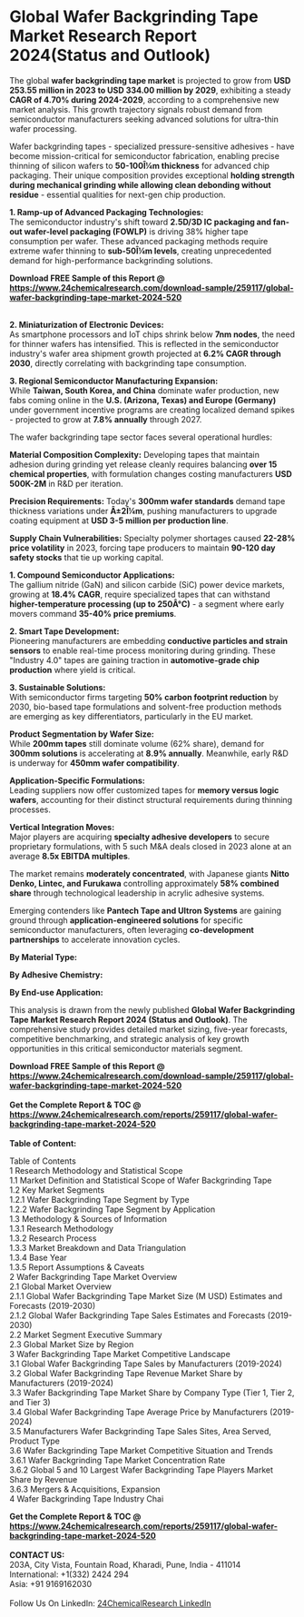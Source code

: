 <h1>Global Wafer Backgrinding Tape Market Research Report 2024(Status and Outlook)</h1><p>The global <strong>wafer backgrinding tape market</strong> is projected to grow from <strong>USD 253.55 million in 2023 to USD 334.00 million by 2029</strong>, exhibiting a steady <strong>CAGR of 4.70% during 2024-2029</strong>, according to a comprehensive new market analysis. This growth trajectory signals robust demand from semiconductor manufacturers seeking advanced solutions for ultra-thin wafer processing.</p><p>Wafer backgrinding tapes - specialized pressure-sensitive adhesives - have become mission-critical for semiconductor fabrication, enabling precise thinning of silicon wafers to <strong>50-100Î¼m thickness</strong> for advanced chip packaging. Their unique composition provides exceptional <strong>holding strength during mechanical grinding while allowing clean debonding without residue</strong> - essential qualities for next-gen chip production.</p><p><strong>1. Ramp-up of Advanced Packaging Technologies:</strong><br>
The semiconductor industry's shift toward <strong>2.5D/3D IC packaging and fan-out wafer-level packaging (FOWLP)</strong> is driving 38% higher tape consumption per wafer. These advanced packaging methods require extreme wafer thinning to <strong>sub-50Î¼m levels</strong>, creating unprecedented demand for high-performance backgrinding solutions.</p><div><b>Download FREE Sample of this Report @ 
            <a href="https://www.24chemicalresearch.com/download-sample/259117/global-wafer-backgrinding-tape-market-2024-520">
            https://www.24chemicalresearch.com/download-sample/259117/global-wafer-backgrinding-tape-market-2024-520</a></b></div><br><p><strong>2. Miniaturization of Electronic Devices:</strong><br>
As smartphone processors and IoT chips shrink below <strong>7nm nodes</strong>, the need for thinner wafers has intensified. This is reflected in the semiconductor industry's wafer area shipment growth projected at <strong>6.2% CAGR through 2030</strong>, directly correlating with backgrinding tape consumption.</p><p><strong>3. Regional Semiconductor Manufacturing Expansion:</strong><br>
While <strong>Taiwan, South Korea, and China</strong> dominate wafer production, new fabs coming online in the <strong>U.S. (Arizona, Texas) and Europe (Germany)</strong> under government incentive programs are creating localized demand spikes - projected to grow at <strong>7.8% annually</strong> through 2027.</p><p>The wafer backgrinding tape sector faces several operational hurdles:</p><p><strong>Material Composition Complexity:</strong> Developing tapes that maintain adhesion during grinding yet release cleanly requires balancing <strong>over 15 chemical properties</strong>, with formulation changes costing manufacturers <strong>USD 500K-2M</strong> in R&amp;D per iteration.</p><p><strong>Precision Requirements:</strong> Today's <strong>300mm wafer standards</strong> demand tape thickness variations under <strong>Â±2Î¼m</strong>, pushing manufacturers to upgrade coating equipment at <strong>USD 3-5 million per production line</strong>.</p><p><strong>Supply Chain Vulnerabilities:</strong> Specialty polymer shortages caused <strong>22-28% price volatility</strong> in 2023, forcing tape producers to maintain <strong>90-120 day safety stocks</strong> that tie up working capital.</p><p><strong>1. Compound Semiconductor Applications:</strong><br>
The gallium nitride (GaN) and silicon carbide (SiC) power device markets, growing at <strong>18.4% CAGR</strong>, require specialized tapes that can withstand <strong>higher-temperature processing (up to 250Â°C)</strong> - a segment where early movers command <strong>35-40% price premiums</strong>.</p><p><strong>2. Smart Tape Development:</strong><br>
Pioneering manufacturers are embedding <strong>conductive particles and strain sensors</strong> to enable real-time process monitoring during grinding. These "Industry 4.0" tapes are gaining traction in <strong>automotive-grade chip production</strong> where yield is critical.</p><p><strong>3. Sustainable Solutions:</strong><br>
With semiconductor firms targeting <strong>50% carbon footprint reduction</strong> by 2030, bio-based tape formulations and solvent-free production methods are emerging as key differentiators, particularly in the EU market.</p><p><strong>Product Segmentation by Wafer Size:</strong><br>
	While <strong>200mm tapes</strong> still dominate volume (62% share), demand for <strong>300mm solutions</strong> is accelerating at <strong>8.9% annually</strong>. Meanwhile, early R&amp;D is underway for <strong>450mm wafer compatibility</strong>.</p><p><strong>Application-Specific Formulations:</strong><br>
	Leading suppliers now offer customized tapes for <strong>memory versus logic wafers</strong>, accounting for their distinct structural requirements during thinning processes.</p><p><strong>Vertical Integration Moves:</strong><br>
	Major players are acquiring <strong>specialty adhesive developers</strong> to secure proprietary formulations, with 5 such M&amp;A deals closed in 2023 alone at an average <strong>8.5x EBITDA multiples</strong>.</p><p>The market remains <strong>moderately concentrated</strong>, with Japanese giants <strong>Nitto Denko, Lintec, and Furukawa</strong> controlling approximately <strong>58% combined share</strong> through technological leadership in acrylic adhesive systems.</p><p>Emerging contenders like <strong>Pantech Tape and Ultron Systems</strong> are gaining ground through <strong>application-engineered solutions</strong> for specific semiconductor manufacturers, often leveraging <strong>co-development partnerships</strong> to accelerate innovation cycles.</p><p><strong>By Material Type:</strong></p><p><strong>By Adhesive Chemistry:</strong></p><p><strong>By End-use Application:</strong></p><p>This analysis is drawn from the newly published <strong>Global Wafer Backgrinding Tape Market Research Report 2024 (Status and Outlook)</strong>. The comprehensive study provides detailed market sizing, five-year forecasts, competitive benchmarking, and strategic analysis of key growth opportunities in this critical semiconductor materials segment.</p><div><b>Download FREE Sample of this Report @ 
            <a href="https://www.24chemicalresearch.com/download-sample/259117/global-wafer-backgrinding-tape-market-2024-520">
            https://www.24chemicalresearch.com/download-sample/259117/global-wafer-backgrinding-tape-market-2024-520</a></b></div><br><div><b>Get the Complete Report & TOC @ 
            <a href="https://www.24chemicalresearch.com/reports/259117/global-wafer-backgrinding-tape-market-2024-520">
            https://www.24chemicalresearch.com/reports/259117/global-wafer-backgrinding-tape-market-2024-520</a></b></div><br>
            <b>Table of Content:</b><p>Table of Contents<br />
1 Research Methodology and Statistical Scope<br />
1.1 Market Definition and Statistical Scope of Wafer Backgrinding Tape<br />
1.2 Key Market Segments<br />
1.2.1 Wafer Backgrinding Tape Segment by Type<br />
1.2.2 Wafer Backgrinding Tape Segment by Application<br />
1.3 Methodology & Sources of Information<br />
1.3.1 Research Methodology<br />
1.3.2 Research Process<br />
1.3.3 Market Breakdown and Data Triangulation<br />
1.3.4 Base Year<br />
1.3.5 Report Assumptions & Caveats<br />
2 Wafer Backgrinding Tape Market Overview<br />
2.1 Global Market Overview<br />
2.1.1 Global Wafer Backgrinding Tape Market Size (M USD) Estimates and Forecasts (2019-2030)<br />
2.1.2 Global Wafer Backgrinding Tape Sales Estimates and Forecasts (2019-2030)<br />
2.2 Market Segment Executive Summary<br />
2.3 Global Market Size by Region<br />
3 Wafer Backgrinding Tape Market Competitive Landscape<br />
3.1 Global Wafer Backgrinding Tape Sales by Manufacturers (2019-2024)<br />
3.2 Global Wafer Backgrinding Tape Revenue Market Share by Manufacturers (2019-2024)<br />
3.3 Wafer Backgrinding Tape Market Share by Company Type (Tier 1, Tier 2, and Tier 3)<br />
3.4 Global Wafer Backgrinding Tape Average Price by Manufacturers (2019-2024)<br />
3.5 Manufacturers Wafer Backgrinding Tape Sales Sites, Area Served, Product Type<br />
3.6 Wafer Backgrinding Tape Market Competitive Situation and Trends<br />
3.6.1 Wafer Backgrinding Tape Market Concentration Rate<br />
3.6.2 Global 5 and 10 Largest Wafer Backgrinding Tape Players Market Share by Revenue<br />
3.6.3 Mergers & Acquisitions, Expansion<br />
4 Wafer Backgrinding Tape Industry Chai</p><div><b>Get the Complete Report & TOC @ 
            <a href="https://www.24chemicalresearch.com/reports/259117/global-wafer-backgrinding-tape-market-2024-520">
            https://www.24chemicalresearch.com/reports/259117/global-wafer-backgrinding-tape-market-2024-520</a></b></div><br><b>CONTACT US:</b><br>
            203A, City Vista, Fountain Road, Kharadi, Pune, India - 411014<br>
            International: +1(332) 2424 294<br>
            Asia: +91 9169162030 <br><br>
            Follow Us On LinkedIn: <a href="https://www.linkedin.com/company/24chemicalresearch/">24ChemicalResearch LinkedIn</a>